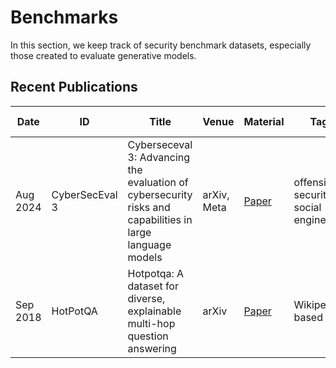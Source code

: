 # Benchmarks
In this section, we keep track of security benchmark datasets, especially those created to evaluate generative models.

## Recent Publications

| Date | ID | Title | Venue | Material | Tags | Short Summary | Summary |
|---|---|---|---|---|---|---|---|
| Aug 2024 | CyberSecEval 3 | Cyberseceval 3: Advancing the evaluation of cybersecurity risks and capabilities in large language models | arXiv, Meta | [Paper](https://arxiv.org/pdf/2408.01605) | offensive security, social engineering | | |
| Sep 2018 | HotPotQA | Hotpotqa: A dataset for diverse, explainable multi-hop question answering | arXiv | [Paper](https://arxiv.org/pdf/1809.09600) |  Wikipedia based QA | | |
